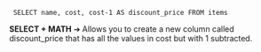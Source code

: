      SELECT name, cost, cost-1 AS discount_price FROM items       
**SELECT + MATH** ➔ Allows you to create a new column called discount_price that has all the values in cost but with 1 subtracted.  